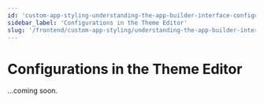 ```yaml
---
id: 'custom-app-styling-understanding-the-app-builder-interface-configurations-in-the-theme-editor'
sidebar_label: 'Configurations in the Theme Editor'
slug: '/frontend/custom-app-styling/understanding-the-app-builder-interface/configurations-in-the-theme-editor'
---
```


# Configurations in the Theme Editor

...coming soon.
